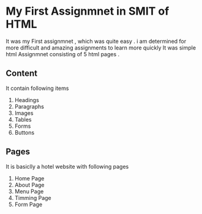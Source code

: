 # My First Assignmnet in SMIT of HTML
It was my First assignmnet , which was quite easy . i am determined for more difficult and amazing assignments to learn more quickly
It was simple html Assignmnet consisting of 5 html pages  . 
## Content
It contain following items 
<ol>
<li>Headings</li>
<li>Paragraphs</li>
<li>Images</li>
<li>Tables</li>
<li>Forms</li>
<li>Buttons</li>
</ol>

## Pages
It is basiclly a hotel website with following pages
<ol>
<li>Home Page</li>
<li>About Page</li>
<li>Menu Page</li>
<li>Timming Page</li>
<li>Form Page</li>
</ol>